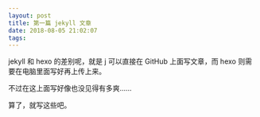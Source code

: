 ```yaml
---
layout: post
title: 第一篇 jekyll 文章
date: 2018-08-05 21:02:07
tags:
---
```


jekyll 和 hexo 的差别呢，就是 j 可以直接在 GitHub 上面写文章，而 hexo 则需要在电脑里面写好再上传上来。

不过在这上面写好像也没见得有多爽……

算了，就写这些吧。
